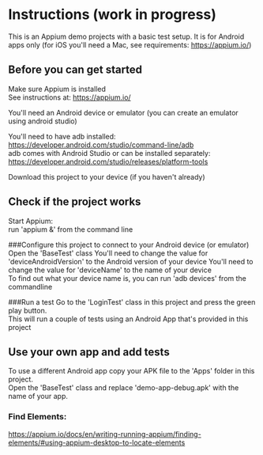 # Instructions (work in progress)

This is an Appium demo projects with a basic test setup.
It is for Android apps only (for iOS you'll need a Mac, see requirements: https://appium.io/)

## Before you can get started

Make sure Appium is installed \
See instructions at:
https://appium.io/

You'll need an Android device or emulator (you can create an emulator using android studio)

You'll need to have adb installed: \
https://developer.android.com/studio/command-line/adb \
adb comes with Android Studio or can be installed separately: \
https://developer.android.com/studio/releases/platform-tools

Download this project to your device (if you haven't already)

## Check if the project works
Start Appium: \
run 'appium &' from the command line

###Configure this project to connect to your Android device (or emulator)
Open the 'BaseTest' class
You'll need to change the value for 'deviceAndroidVersion' to the Android version of your device
You'll need to change the value for 'deviceName' to the name of your device \
To find out what your device name is, you can run 'adb devices' from the commandline

###Run a test
Go to the 'LoginTest' class in this project and press the green play button. \
This will run a couple of tests using an Android App that's provided in this project

## Use your own app and add tests

To use a different Android app copy your APK file to the 'Apps' folder in this project.\
Open the 'BaseTest' class and replace 'demo-app-debug.apk' with the name of your app.

### Find Elements:
https://appium.io/docs/en/writing-running-appium/finding-elements/#using-appium-desktop-to-locate-elements